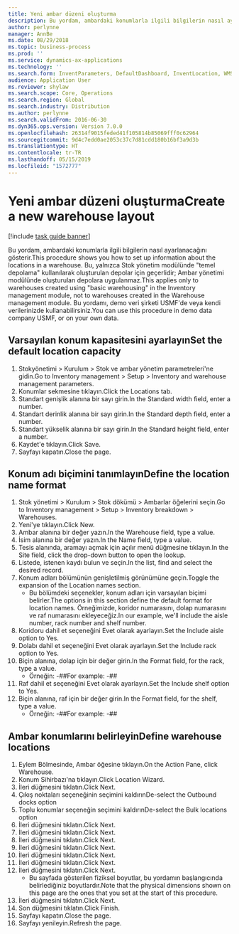```yaml
---
title: Yeni ambar düzeni oluşturma
description: Bu yordam, ambardaki konumlarla ilgili bilgilerin nasıl ayarlanacağını gösterir.
author: perlynne
manager: AnnBe
ms.date: 08/29/2018
ms.topic: business-process
ms.prod: ''
ms.service: dynamics-ax-applications
ms.technology: ''
ms.search.form: InventParameters, DefaultDashboard, InventLocation, WMSLocationWizard
audience: Application User
ms.reviewer: shylaw
ms.search.scope: Core, Operations
ms.search.region: Global
ms.search.industry: Distribution
ms.author: perlynne
ms.search.validFrom: 2016-06-30
ms.dyn365.ops.version: Version 7.0.0
ms.openlocfilehash: 26314f9015feded41f105814b85069fff0c62964
ms.sourcegitcommit: 9d4c7edd0ae2053c37c7d81cdd180b16bf3a9d3b
ms.translationtype: HT
ms.contentlocale: tr-TR
ms.lasthandoff: 05/15/2019
ms.locfileid: "1572777"
---
```

# <a name="create-a-new-warehouse-layout"></a><span data-ttu-id="9eb8a-103">Yeni ambar düzeni oluşturma</span><span class="sxs-lookup"><span data-stu-id="9eb8a-103">Create a new warehouse layout</span></span>

[!include [task guide banner](../../includes/task-guide-banner.md)]

<span data-ttu-id="9eb8a-104">Bu yordam, ambardaki konumlarla ilgili bilgilerin nasıl ayarlanacağını gösterir.</span><span class="sxs-lookup"><span data-stu-id="9eb8a-104">This procedure shows you how to set up information about the locations in a warehouse.</span></span> <span data-ttu-id="9eb8a-105">Bu, yalnızca Stok yönetim modülünde "temel depolama" kullanılarak oluşturulan depolar için geçerlidir; Ambar yönetimi modülünde oluşturulan depolara uygulanmaz.</span><span class="sxs-lookup"><span data-stu-id="9eb8a-105">This applies only to warehouses created using "basic warehousing" in the Inventory management module, not to warehouses created in the Warehouse management module.</span></span> <span data-ttu-id="9eb8a-106">Bu yordamı, demo veri şirketi USMF'de veya kendi verilerinizde kullanabilirsiniz.</span><span class="sxs-lookup"><span data-stu-id="9eb8a-106">You can use this procedure in demo data company USMF, or on your own data.</span></span>


## <a name="set-the-default-location-capacity"></a><span data-ttu-id="9eb8a-107">Varsayılan konum kapasitesini ayarlayın</span><span class="sxs-lookup"><span data-stu-id="9eb8a-107">Set the default location capacity</span></span>
1. <span data-ttu-id="9eb8a-108">Stokyönetimi > Kurulum > Stok ve ambar yönetim parametreleri'ne gidin.</span><span class="sxs-lookup"><span data-stu-id="9eb8a-108">Go to Inventory management > Setup > Inventory and warehouse management parameters.</span></span>
2. <span data-ttu-id="9eb8a-109">Konumlar sekmesine tıklayın.</span><span class="sxs-lookup"><span data-stu-id="9eb8a-109">Click the Locations tab.</span></span>
3. <span data-ttu-id="9eb8a-110">Standart genişlik alanına bir sayı girin.</span><span class="sxs-lookup"><span data-stu-id="9eb8a-110">In the Standard width field, enter a number.</span></span>
4. <span data-ttu-id="9eb8a-111">Standart derinlik alanına bir sayı girin.</span><span class="sxs-lookup"><span data-stu-id="9eb8a-111">In the Standard depth field, enter a number.</span></span>
5. <span data-ttu-id="9eb8a-112">Standart yükselik alanına bir sayı girin.</span><span class="sxs-lookup"><span data-stu-id="9eb8a-112">In the Standard height field, enter a number.</span></span>
6. <span data-ttu-id="9eb8a-113">Kaydet'e tıklayın.</span><span class="sxs-lookup"><span data-stu-id="9eb8a-113">Click Save.</span></span>
7. <span data-ttu-id="9eb8a-114">Sayfayı kapatın.</span><span class="sxs-lookup"><span data-stu-id="9eb8a-114">Close the page.</span></span>

## <a name="define-the-location-name-format"></a><span data-ttu-id="9eb8a-115">Konum adı biçimini tanımlayın</span><span class="sxs-lookup"><span data-stu-id="9eb8a-115">Define the location name format</span></span>
1. <span data-ttu-id="9eb8a-116">Stok yönetimi > Kurulum > Stok dökümü > Ambarlar öğelerini seçin.</span><span class="sxs-lookup"><span data-stu-id="9eb8a-116">Go to Inventory management > Setup > Inventory breakdown > Warehouses.</span></span>
2. <span data-ttu-id="9eb8a-117">Yeni'ye tıklayın.</span><span class="sxs-lookup"><span data-stu-id="9eb8a-117">Click New.</span></span>
3. <span data-ttu-id="9eb8a-118">Ambar alanına bir değer yazın.</span><span class="sxs-lookup"><span data-stu-id="9eb8a-118">In the Warehouse field, type a value.</span></span>
4. <span data-ttu-id="9eb8a-119">İsim alanına bir değer yazın.</span><span class="sxs-lookup"><span data-stu-id="9eb8a-119">In the Name field, type a value.</span></span>
5. <span data-ttu-id="9eb8a-120">Tesis alanında, aramayı açmak için açılır menü düğmesine tıklayın.</span><span class="sxs-lookup"><span data-stu-id="9eb8a-120">In the Site field, click the drop-down button to open the lookup.</span></span>
6. <span data-ttu-id="9eb8a-121">Listede, istenen kaydı bulun ve seçin.</span><span class="sxs-lookup"><span data-stu-id="9eb8a-121">In the list, find and select the desired record.</span></span>
7. <span data-ttu-id="9eb8a-122">Konum adları bölümünün genişletilmiş görünümüne geçin.</span><span class="sxs-lookup"><span data-stu-id="9eb8a-122">Toggle the expansion of the Location names section.</span></span>
    * <span data-ttu-id="9eb8a-123">Bu bölümdeki seçenekler, konum adları için varsayılan biçimi belirler.</span><span class="sxs-lookup"><span data-stu-id="9eb8a-123">The options in this section define the default format for location names.</span></span> <span data-ttu-id="9eb8a-124">Örneğimizde, koridor numarasını, dolap numarasını ve raf numarasını ekleyeceğiz.</span><span class="sxs-lookup"><span data-stu-id="9eb8a-124">In our example, we'll include the aisle number, rack number and shelf number.</span></span>  
8. <span data-ttu-id="9eb8a-125">Koridoru dahil et seçeneğini Evet olarak ayarlayın.</span><span class="sxs-lookup"><span data-stu-id="9eb8a-125">Set the Include aisle option to Yes.</span></span>
9. <span data-ttu-id="9eb8a-126">Dolabı dahil et seçeneğini Evet olarak ayarlayın.</span><span class="sxs-lookup"><span data-stu-id="9eb8a-126">Set the Include rack option to Yes.</span></span> 
10. <span data-ttu-id="9eb8a-127">Biçin alanına, dolap için bir değer girin.</span><span class="sxs-lookup"><span data-stu-id="9eb8a-127">In the Format field, for the rack, type a value.</span></span>
    * <span data-ttu-id="9eb8a-128">Örneğin: -##</span><span class="sxs-lookup"><span data-stu-id="9eb8a-128">For example: -##</span></span>  
11. <span data-ttu-id="9eb8a-129">Raf dahil et seçeneğini Evet olarak ayarlayın.</span><span class="sxs-lookup"><span data-stu-id="9eb8a-129">Set the Include shelf option to Yes.</span></span>
12. <span data-ttu-id="9eb8a-130">Biçin alanına, raf için bir değer girin.</span><span class="sxs-lookup"><span data-stu-id="9eb8a-130">In the Format field, for the shelf, type a value.</span></span>
    * <span data-ttu-id="9eb8a-131">Örneğin: -##</span><span class="sxs-lookup"><span data-stu-id="9eb8a-131">For example: -##</span></span>  

## <a name="define-warehouse-locations"></a><span data-ttu-id="9eb8a-132">Ambar konumlarını belirleyin</span><span class="sxs-lookup"><span data-stu-id="9eb8a-132">Define warehouse locations</span></span>
1. <span data-ttu-id="9eb8a-133">Eylem Bölmesinde, Ambar öğesine tıklayın.</span><span class="sxs-lookup"><span data-stu-id="9eb8a-133">On the Action Pane, click Warehouse.</span></span>
2. <span data-ttu-id="9eb8a-134">Konum Sihirbazı'na tıklayın.</span><span class="sxs-lookup"><span data-stu-id="9eb8a-134">Click Location Wizard.</span></span>
3. <span data-ttu-id="9eb8a-135">İleri düğmesini tıklatın.</span><span class="sxs-lookup"><span data-stu-id="9eb8a-135">Click Next.</span></span>
4. <span data-ttu-id="9eb8a-136">Çıkış noktaları seçeneğinin seçimini kaldırın</span><span class="sxs-lookup"><span data-stu-id="9eb8a-136">De-select the Outbound docks option</span></span>
5. <span data-ttu-id="9eb8a-137">Toplu konumlar seçeneğin seçimini kaldırın</span><span class="sxs-lookup"><span data-stu-id="9eb8a-137">De-select the Bulk locations option</span></span>
6. <span data-ttu-id="9eb8a-138">İleri düğmesini tıklatın.</span><span class="sxs-lookup"><span data-stu-id="9eb8a-138">Click Next.</span></span>
7. <span data-ttu-id="9eb8a-139">İleri düğmesini tıklatın.</span><span class="sxs-lookup"><span data-stu-id="9eb8a-139">Click Next.</span></span>
8. <span data-ttu-id="9eb8a-140">İleri düğmesini tıklatın.</span><span class="sxs-lookup"><span data-stu-id="9eb8a-140">Click Next.</span></span>
9. <span data-ttu-id="9eb8a-141">İleri düğmesini tıklatın.</span><span class="sxs-lookup"><span data-stu-id="9eb8a-141">Click Next.</span></span>
10. <span data-ttu-id="9eb8a-142">İleri düğmesini tıklatın.</span><span class="sxs-lookup"><span data-stu-id="9eb8a-142">Click Next.</span></span>
11. <span data-ttu-id="9eb8a-143">İleri düğmesini tıklatın.</span><span class="sxs-lookup"><span data-stu-id="9eb8a-143">Click Next.</span></span>
12. <span data-ttu-id="9eb8a-144">İleri düğmesini tıklatın.</span><span class="sxs-lookup"><span data-stu-id="9eb8a-144">Click Next.</span></span>
    * <span data-ttu-id="9eb8a-145">Bu sayfada gösterilen fiziksel boyutlar, bu yordamın başlangıcında belirlediğiniz boyutlardır.</span><span class="sxs-lookup"><span data-stu-id="9eb8a-145">Note that the physical dimensions shown on this page are the ones that you set at the start of this procedure.</span></span>  
13. <span data-ttu-id="9eb8a-146">İleri düğmesini tıklatın.</span><span class="sxs-lookup"><span data-stu-id="9eb8a-146">Click Next.</span></span>
14. <span data-ttu-id="9eb8a-147">Son düğmesini tıklatın.</span><span class="sxs-lookup"><span data-stu-id="9eb8a-147">Click Finish.</span></span>
15. <span data-ttu-id="9eb8a-148">Sayfayı kapatın.</span><span class="sxs-lookup"><span data-stu-id="9eb8a-148">Close the page.</span></span>
16. <span data-ttu-id="9eb8a-149">Sayfayı yenileyin.</span><span class="sxs-lookup"><span data-stu-id="9eb8a-149">Refresh the page.</span></span>

